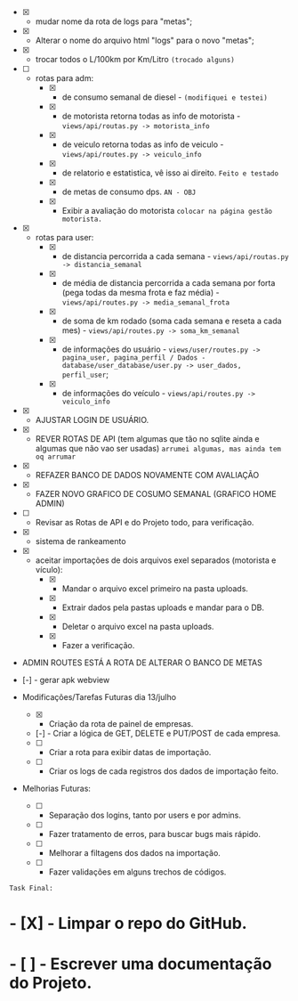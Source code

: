 
- [X] - mudar nome da rota de logs para "metas";
- [X] - Alterar o nome do arquivo html "logs" para o novo "metas";

- [X] - trocar todos o L/100km por Km/Litro `(trocado alguns)`

- [ ] - rotas para adm:
	* [x] - de consumo semanal de diesel - `(modifiquei e testei)`
	* [X] - de motorista retorna todas as info de motorista - `views/api/routas.py -> motorista_info`
	* [X] - de veiculo retorna todas as info de veiculo - `views/api/routes.py -> veiculo_info`
	* [X] - de relatorio e estatistica, vê isso ai direito. `Feito e testado`
	* [X] - de metas de consumo dps. `AN - OBJ`
	* [X] - Exibir a avaliação do motorista `colocar na página gestão motorista.`

- [X] - rotas para user:
	* [X] - de distancia percorrida a cada semana - `views/api/routas.py -> distancia_semanal`  
	* [X] - de média de distancia percorrida a cada semana por forta (pega todas da mesma frota e faz média) - `views/api/routes.py -> media_semanal_frota`
	* [X] - de soma de km rodado (soma cada semana e reseta a cada mes) - `views/api/routes.py -> soma_km_semanal`
	* [X] - de informações do usuário - `views/user/routes.py -> pagina_user, pagina_perfil / Dados - database/user_database/user.py -> user_dados, perfil_user`;
	* [X] - de informações do veículo - `views/api/routes.py -> veiculo_info`

- [X] - AJUSTAR LOGIN DE USUÁRIO.

- [X] - REVER ROTAS DE API (tem algumas que tão no sqlite ainda e algumas que não vao ser usadas) `arrumei algumas, mas ainda tem oq arrumar`
- [X] - REFAZER BANCO DE DADOS NOVAMENTE COM AVALIAÇÃO
- [X] - FAZER NOVO GRAFICO DE COSUMO SEMANAL (GRAFICO HOME ADMIN)
- [ ] - Revisar as Rotas de API e do Projeto todo, para verificação.

- [X] - sistema de rankeamento

- [X] - aceitar importações de dois arquivos exel separados (motorista e vículo):
	* [X] - Mandar o arquivo excel primeiro na pasta uploads.
	* [X] - Extrair dados pela pastas uploads e mandar para o DB.
	* [X] - Deletar o arquivo excel na pasta uploads.
	* [X] - Fazer a verificação.

- ADMIN ROUTES ESTÁ A ROTA DE ALTERAR O BANCO DE METAS

- [-] - gerar apk webview

- Modificações/Tarefas Futuras dia 13/julho
	* [X] - Criação da rota de painel de empresas.
	* [-] - Criar a lógica de GET, DELETE e PUT/POST de cada empresa.
	* [ ] - Criar a rota para exibir datas de importação.
	* [ ] - Criar os logs de cada registros dos dados de importação feito.

- Melhorias Futuras:
	* [ ] - Separação dos logins, tanto por users e por admins.
	* [ ] - Fazer tratamento de erros, para buscar bugs mais rápido.
	* [ ] - Melhorar a filtagens dos dados na importação.
	* [ ] - Fazer validações em alguns trechos de códigos.

`Task Final:`
# - [X] - Limpar o repo do GitHub.
# - [ ] - Escrever uma documentação do Projeto.